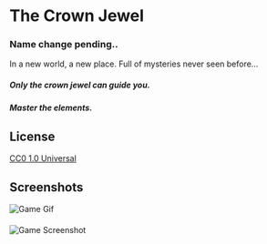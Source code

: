 # The Crown Jewel
### Name change pending..


In a new world, a new place. Full of mysteries never seen before...
##### Only the crown jewel can guide you.

##### Master the elements.
## License

[CC0 1.0 Universal](https://choosealicense.com/licenses/cc0-1.0/#:~:text=Commons%20Zero%20v1.-,0%20Universal,work%20has%20the%20widest%20reach.)


## Screenshots

![Game Gif](https://i.imgur.com/sJTXIVX.gif)
####
![Game Screenshot](https://i.imgur.com/MNuOaSE.png)

